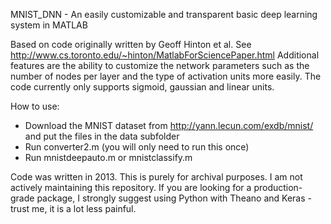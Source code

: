 MNIST_DNN - An easily customizable and transparent basic deep learning system in MATLAB

Based on code originally written by Geoff Hinton et al. See http://www.cs.toronto.edu/~hinton/MatlabForSciencePaper.html
Additional features are the ability to customize the network parameters such as the number of nodes per layer and the type of activation units more easily. The code currently only supports sigmoid, gaussian and linear units.

How to use:
- Download the MNIST dataset from http://yann.lecun.com/exdb/mnist/ and put the files in the data subfolder
- Run converter2.m (you will only need to run this once) 
- Run mnistdeepauto.m or mnistclassify.m

Code was written in 2013. This is purely for archival purposes. I am not actively maintaining this repository. If you are looking for a production-grade package, I strongly suggest using Python with Theano and Keras - trust me, it is a lot less painful.